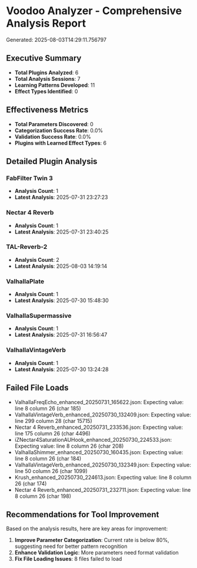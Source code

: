 # Voodoo Analyzer - Comprehensive Analysis Report

Generated: 2025-08-03T14:29:11.756797

## Executive Summary

- **Total Plugins Analyzed**: 6
- **Total Analysis Sessions**: 7
- **Learning Patterns Developed**: 11
- **Effect Types Identified**: 0

## Effectiveness Metrics

- **Total Parameters Discovered**: 0
- **Categorization Success Rate**: 0.0%
- **Validation Success Rate**: 0.0%
- **Plugins with Learned Effect Types**: 6

## Detailed Plugin Analysis

### FabFilter Twin 3

- **Analysis Count**: 1
- **Latest Analysis**: 2025-07-31 23:27:23

### Nectar 4 Reverb

- **Analysis Count**: 1
- **Latest Analysis**: 2025-07-31 23:40:25

### TAL-Reverb-2

- **Analysis Count**: 2
- **Latest Analysis**: 2025-08-03 14:19:14

### ValhallaPlate

- **Analysis Count**: 1
- **Latest Analysis**: 2025-07-30 15:48:30

### ValhallaSupermassive

- **Analysis Count**: 1
- **Latest Analysis**: 2025-07-31 16:56:47

### ValhallaVintageVerb

- **Analysis Count**: 1
- **Latest Analysis**: 2025-07-30 13:24:28

## Failed File Loads

- ValhallaFreqEcho_enhanced_20250731_165622.json: Expecting value: line 8 column 26 (char 185)
- ValhallaVintageVerb_enhanced_20250730_132409.json: Expecting value: line 299 column 28 (char 15715)
- Nectar 4 Reverb_enhanced_20250731_233536.json: Expecting value: line 175 column 26 (char 4496)
- iZNectar4SaturationAUHook_enhanced_20250730_224533.json: Expecting value: line 8 column 26 (char 208)
- ValhallaShimmer_enhanced_20250730_160435.json: Expecting value: line 8 column 26 (char 184)
- ValhallaVintageVerb_enhanced_20250730_132349.json: Expecting value: line 50 column 26 (char 1099)
- Krush_enhanced_20250730_224613.json: Expecting value: line 8 column 26 (char 174)
- Nectar 4 Reverb_enhanced_20250731_232711.json: Expecting value: line 8 column 26 (char 198)

## Recommendations for Tool Improvement

Based on the analysis results, here are key areas for improvement:

1. **Improve Parameter Categorization**: Current rate is below 80%, suggesting need for better pattern recognition
2. **Enhance Validation Logic**: More parameters need format validation
3. **Fix File Loading Issues**: 8 files failed to load
